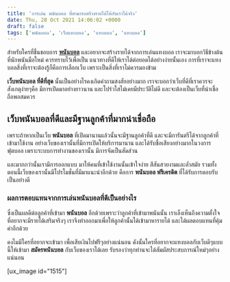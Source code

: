```yaml
---
title: 'การเล่น พนันบอล ที่สามารถสร้างรายได้ให้กับเราได้จริง'
date: Thu, 28 Oct 2021 14:06:02 +0000
draft: false
tags: ['พนันบอล', 'เว็บแทงบอล', 'แทงบอล', 'แทงบอล']
---
```


สำหรับใครที่ชื่นชอบการ [**พนันบอล**](/archives/) และอยากจะสร้างรายได้จากการเล่นแทงบอล เราจะมาบอกวิธีข้างต้นที่นักพนันมือใหม่ ควรทราบไว้เพื่อเป็น แนวทางที่ดีให้เราได้ต่อยอดได้อย่างง่ายนั้นเอง การที่เราจะแทงบอลสิ่งที่เราจะต้องรู้ก็คือการเลือกเว็บ เพราะเป็นสิ่งที่เราไม่ควรมองข้าม

**เว็บพนันบอล ที่ดีที่สุด** นั้นเป็นอย่างไรคงเกิดคำถามสงสัยอย่างมาก เราจะบอกว่าเว็บที่ดีที่เราควรจะสังเกตุง่ายๆคือ มีการเปิดมาอย่างยาวนาน และโปร่วใสไม่เคยมีประวัติไม่ดี และจะต้องเป็นเว็บที่น่าเชื่อถือพอสมควร

**เว็บพนันบอลที่ดีและมีฐานลูกค้าที่มากน่าเชื่อถือ**
---------------------------------------------------

เพราะถ้าหากเป็นเว็บ **พนันบอล** ที่เปิดมานานแล้วนั้นจะมีฐานลูกค้าที่ดี และจะมีการันตรีได้จากลูกค้าที่เข้ามาใช้งาน อย่างเว็บของเรานั้นที่มีการเปิดให้บริการมานาน และได้รับชื่อเสียงอย่างมากในวงการฟุตบอล เพราะระบบการทำงานของเรานั้น มีการจัดเป็นสัดส่วน

และมากกว่านั้นเรามีการออกแบบ มาให้คนที่เข้าใช้งานนั้นเข้าใจง่าย สีสันสวยงามและล้ำสมัย รวมทั้งตอนนี้เว็บของเรานั้นมีโปรโมชั่นที่มีมาแนะนำอีกด้วย คือการ **พนันบอล ฟรีเครดิต** ที่ได้รับการตอบรับเป็นอย่างดี

### **ผลการตอบแทนจากการเล่นพนันบอลที่ดีเป็นอย่างไร**

ซึ่งเป็นผลดีต่อลูกค้าที่เข้ามา **พนันบอล** อีกด้วยเพราะว่าลูกค้าที่เข้ามาพนันนั้น เราเล็งเห็นถึงความตั้งใจ ที่อยากจะมีรายได้เสริมจริงๆ เราจึงทำออกมาเพื่อให้ลูกค้านั้นได้เข้ามาหารายได้ และได้ผลตอบแทนที่คุ้มค่าอีกด้วย

คงไมมีใครที่อยากจะเข้ามา เพื่อเสียเงินไปฟรีๆอย่างแน่นอน ดังนั้นใครที่อยากจะแทงบอลกับเว็บดีๆแบบนี้ให้เข้ามา **สมัครพนันบอล** กับเว็บของเราได้เลย รับรองว่าทุกท่านจะได้สัมผัสประสบการณ์ใหม่ๆอย่างแน่นอน

\[ux\_image id="1515"\]